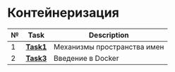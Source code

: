 # Контейнеризация 
|№|**Task**|**Description**|
|--|--|--|
|1|**[Task1](https://github.com/iamseryy/tasks_learn_containerization/tree/main/task1)**|Механизмы пространства имен|
|2|**[Task3](https://github.com/iamseryy/tasks_learn_containerization/tree/main/task3)**|Введение в Docker|